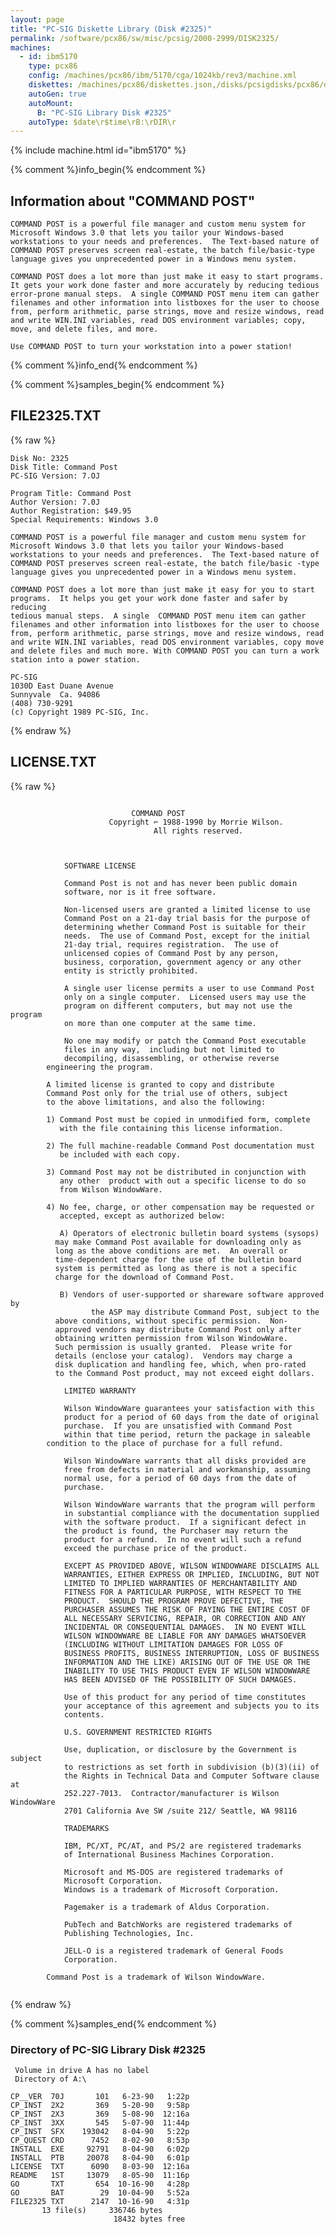 ```yaml
---
layout: page
title: "PC-SIG Diskette Library (Disk #2325)"
permalink: /software/pcx86/sw/misc/pcsig/2000-2999/DISK2325/
machines:
  - id: ibm5170
    type: pcx86
    config: /machines/pcx86/ibm/5170/cga/1024kb/rev3/machine.xml
    diskettes: /machines/pcx86/diskettes.json,/disks/pcsigdisks/pcx86/diskettes.json
    autoGen: true
    autoMount:
      B: "PC-SIG Library Disk #2325"
    autoType: $date\r$time\rB:\rDIR\r
---
```


{% include machine.html id="ibm5170" %}

{% comment %}info_begin{% endcomment %}

## Information about "COMMAND POST"

    COMMAND POST is a powerful file manager and custom menu system for
    Microsoft Windows 3.0 that lets you tailor your Windows-based
    workstations to your needs and preferences.  The Text-based nature of
    COMMAND POST preserves screen real-estate, the batch file/basic-type
    language gives you unprecedented power in a Windows menu system.
    
    COMMAND POST does a lot more than just make it easy to start programs.
    It gets your work done faster and more accurately by reducing tedious
    error-prone manual steps.  A single COMMAND POST menu item can gather
    filenames and other information into listboxes for the user to choose
    from, perform arithmetic, parse strings, move and resize windows, read
    and write WIN.INI variables, read DOS environment variables; copy,
    move, and delete files, and more.
    
    Use COMMAND POST to turn your workstation into a power station!
{% comment %}info_end{% endcomment %}

{% comment %}samples_begin{% endcomment %}

## FILE2325.TXT

{% raw %}
```
Disk No: 2325                                                           
Disk Title: Command Post                                                
PC-SIG Version: 7.OJ                                                    
                                                                        
Program Title: Command Post                                             
Author Version: 7.0J                                                    
Author Registration: $49.95                                             
Special Requirements: Windows 3.0                                       
                                                                        
COMMAND POST is a powerful file manager and custom menu system for      
Microsoft Windows 3.0 that lets you tailor your Windows-based           
workstations to your needs and preferences.  The Text-based nature of   
COMMAND POST preserves screen real-estate, the batch file/basic -type   
language gives you unprecedented power in a Windows menu system.        
                                                                        
COMMAND POST does a lot more than just make it easy for you to start    
programs.  It helps you get your work done faster and safer by reducing 
tedious manual steps.  A single  COMMAND POST menu item can gather      
filenames and other information into listboxes for the user to choose   
from, perform arithmetic, parse strings, move and resize windows, read  
and write WIN.INI variables, read DOS environment variables, copy move  
and delete files and much more. With COMMAND POST you can turn a work   
station into a power station.                                           
                                                                        
PC-SIG                                                                  
1030D East Duane Avenue                                                 
Sunnyvale  Ca. 94086                                                    
(408) 730-9291                                                          
(c) Copyright 1989 PC-SIG, Inc.                                         
```
{% endraw %}

## LICENSE.TXT

{% raw %}
```

		                   COMMAND POST 
                      Copyright ⌐ 1988-1990 by Morrie Wilson.
                                All rights reserved.



            SOFTWARE LICENSE

            Command Post is not and has never been public domain
            software, nor is it free software.

            Non-licensed users are granted a limited license to use
            Command Post on a 21-day trial basis for the purpose of
            determining whether Command Post is suitable for their
            needs.  The use of Command Post, except for the initial
            21-day trial, requires registration.  The use of
            unlicensed copies of Command Post by any person,
            business, corporation, government agency or any other
            entity is strictly prohibited.

            A single user license permits a user to use Command Post
            only on a single computer.  Licensed users may use the
            program on different computers, but may not use the program
            on more than one computer at the same time.

            No one may modify or patch the Command Post executable
            files in any way,  including but not limited to
            decompiling, disassembling, or otherwise reverse
	    engineering the program.

	    A limited license is granted to copy and distribute
	    Command Post only for the trial use of others, subject
	    to the above limitations, and also the following:

	    1) Command Post must be copied in unmodified form, complete
	       with the file containing this license information.

	    2) The full machine-readable Command Post documentation must
	       be included with each copy.

	    3) Command Post may not be distributed in conjunction with
	       any other  product with out a specific license to do so
	       from Wilson WindowWare.

	    4) No fee, charge, or other compensation may be requested or
	       accepted, except as authorized below:

	       A) Operators of electronic bulletin board systems (sysops)
		  may make Command Post available for downloading only as
		  long as the above conditions are met.  An overall or
		  time-dependent charge for the use of the bulletin board
		  system is permitted as long as there is not a specific
		  charge for the download of Command Post.

	       B) Vendors of user-supported or shareware software approved by
                  the ASP may distribute Command Post, subject to the
		  above conditions, without specific permission.  Non-
		  approved vendors may distribute Command Post only after
		  obtaining written permission from Wilson WindowWare.
		  Such permission is usually granted.  Please write for
		  details (enclose your catalog).  Vendors may charge a
		  disk duplication and handling fee, which, when pro-rated
		  to the Command Post product, may not exceed eight dollars.

            LIMITED WARRANTY

            Wilson WindowWare guarantees your satisfaction with this
            product for a period of 60 days from the date of original
            purchase.  If you are unsatisfied with Command Post
            within that time period, return the package in saleable
	    condition to the place of purchase for a full refund.

            Wilson WindowWare warrants that all disks provided are
            free from defects in material and workmanship, assuming
            normal use, for a period of 60 days from the date of
            purchase.

            Wilson WindowWare warrants that the program will perform
            in substantial compliance with the documentation supplied
            with the software product.  If a significant defect in
            the product is found, the Purchaser may return the
            product for a refund.  In no event will such a refund
            exceed the purchase price of the product.

            EXCEPT AS PROVIDED ABOVE, WILSON WINDOWWARE DISCLAIMS ALL
            WARRANTIES, EITHER EXPRESS OR IMPLIED, INCLUDING, BUT NOT
            LIMITED TO IMPLIED WARRANTIES OF MERCHANTABILITY AND
            FITNESS FOR A PARTICULAR PURPOSE, WITH RESPECT TO THE
            PRODUCT.  SHOULD THE PROGRAM PROVE DEFECTIVE, THE
            PURCHASER ASSUMES THE RISK OF PAYING THE ENTIRE COST OF
            ALL NECESSARY SERVICING, REPAIR, OR CORRECTION AND ANY
            INCIDENTAL OR CONSEQUENTIAL DAMAGES.  IN NO EVENT WILL
            WILSON WINDOWWARE BE LIABLE FOR ANY DAMAGES WHATSOEVER
            (INCLUDING WITHOUT LIMITATION DAMAGES FOR LOSS OF
            BUSINESS PROFITS, BUSINESS INTERRUPTION, LOSS OF BUSINESS
            INFORMATION AND THE LIKE) ARISING OUT OF THE USE OR THE
            INABILITY TO USE THIS PRODUCT EVEN IF WILSON WINDOWWARE
            HAS BEEN ADVISED OF THE POSSIBILITY OF SUCH DAMAGES.

            Use of this product for any period of time constitutes
            your acceptance of this agreement and subjects you to its
            contents.

            U.S. GOVERNMENT RESTRICTED RIGHTS

            Use, duplication, or disclosure by the Government is subject
            to restrictions as set forth in subdivision (b)(3)(ii) of
            the Rights in Technical Data and Computer Software clause at
            252.227-7013.  Contractor/manufacturer is Wilson WindowWare
            2701 California Ave SW /suite 212/ Seattle, WA 98116

            TRADEMARKS

            IBM, PC/XT, PC/AT, and PS/2 are registered trademarks
            of International Business Machines Corporation.

            Microsoft and MS-DOS are registered trademarks of
            Microsoft Corporation.
            Windows is a trademark of Microsoft Corporation.

            Pagemaker is a trademark of Aldus Corporation.
 
            PubTech and BatchWorks are registered trademarks of
            Publishing Technologies, Inc.

            JELL-O is a registered trademark of General Foods
            Corporation.

	    Command Post is a trademark of Wilson WindowWare.


```
{% endraw %}

{% comment %}samples_end{% endcomment %}

### Directory of PC-SIG Library Disk #2325

     Volume in drive A has no label
     Directory of A:\

    CP__VER  70J       101   6-23-90   1:22p
    CP_INST  2X2       369   5-20-90   9:58p
    CP_INST  2X3       369   5-08-90  12:16a
    CP_INST  3XX       545   5-07-90  11:44p
    CP_INST  SFX    193042   8-04-90   5:22p
    CP_QUEST CRD      7452   8-02-90   8:53p
    INSTALL  EXE     92791   8-04-90   6:02p
    INSTALL  PTB     20078   8-04-90   6:01p
    LICENSE  TXT      6090   8-03-90  12:16a
    README   1ST     13079   8-05-90  11:16p
    GO       TXT       654  10-16-90   4:28p
    GO       BAT        29  10-04-90   5:52a
    FILE2325 TXT      2147  10-16-90   4:31p
           13 file(s)     336746 bytes
                           18432 bytes free

